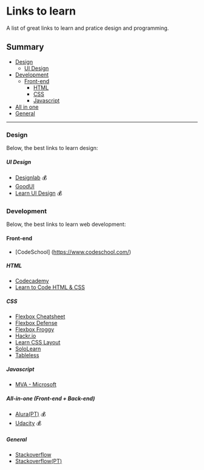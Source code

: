 # Links to learn
A list of great links to learn and pratice design and programming.

## Summary
- [Design](#design)
  - [UI Design](#ui-design)
- [Development](#development)
  - [Front-end](#front-end)
    - [HTML](#html)
    - [CSS](#css)
    - [Javascript](#javascript)
- [All in one](#all-in-one)
- [General](#general)

----

### Design
Below, the best links to learn design:

##### UI Design
- [Designlab](http://trydesignlab.com) :moneybag:
- [GoodUI](http://goodui.org/)
- [Learn UI Design](http://learnui.design/) :moneybag:

### Development
Below, the best links to learn web development:

#### Front-end
- [CodeSchool] (https://www.codeschool.com/)


##### HTML
- [Codecademy](https://www.codecademy.com/pt-BR/learn/web)
- [Learn to Code HTML & CSS](http://learn.shayhowe.com/html-css/getting-to-know-html/)

##### CSS
- [Flexbox Cheatsheet](http://yoksel.github.io/flex-cheatsheet/)
- [Flexbox Defense](http://www.flexboxdefense.com/)
- [Flexbox Froggy](http://flexboxfroggy.com/)
- [Hackr.io](https://hackr.io/tutorials/learn-css)
- [Learn CSS Layout](http://learnlayout.com/)
- [SoloLearn](https://www.sololearn.com/Course/CSS/)
- [Tableless](https://tableless.com.br/)

##### Javascript
- [MVA - Microsoft](https://mva.microsoft.com/en-us/training-courses/javascript-fundamentals-for-absolute-beginners-14194)

##### All-in-one (Front-end + Back-end)
- [Alura(PT)](https://www.alura.com.br/) :moneybag:
- [Udacity](https://br.udacity.com) :moneybag:

##### General
- [Stackoverflow](http://stackoverflow.com/)
- [Stackoverflow(PT)](https://pt.stackoverflow.com/)
